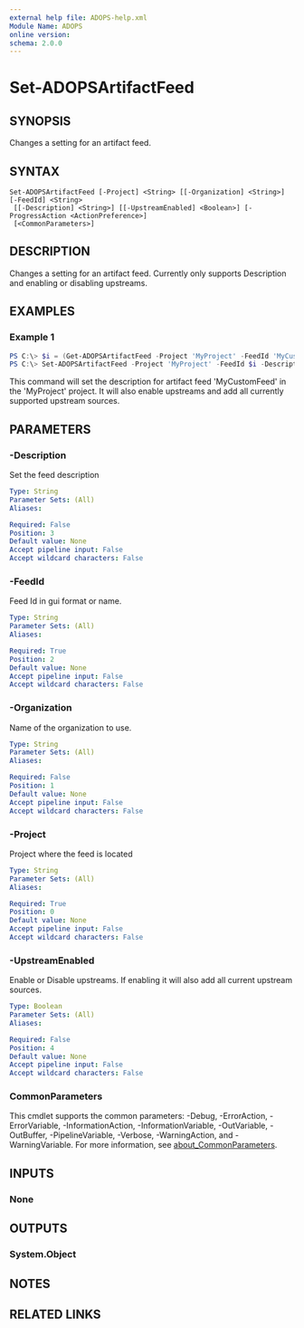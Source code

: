 ```yaml
---
external help file: ADOPS-help.xml
Module Name: ADOPS
online version:
schema: 2.0.0
---
```


# Set-ADOPSArtifactFeed

## SYNOPSIS
Changes a setting for an artifact feed.

## SYNTAX

```
Set-ADOPSArtifactFeed [-Project] <String> [[-Organization] <String>] [-FeedId] <String>
 [[-Description] <String>] [[-UpstreamEnabled] <Boolean>] [-ProgressAction <ActionPreference>]
 [<CommonParameters>]
```

## DESCRIPTION
Changes a setting for an artifact feed. Currently only supports Description and enabling or disabling upstreams.

## EXAMPLES

### Example 1
```powershell
PS C:\> $i = (Get-ADOPSArtifactFeed -Project 'MyProject' -FeedId 'MyCustomFeed').id
PS C:\> Set-ADOPSArtifactFeed -Project 'MyProject' -FeedId $i -Description 'Update the description' -UpstreamEnabled:$true
```

This command will set the description for artifact feed 'MyCustomFeed' in the 'MyProject' project. It will also enable upstreams and add all currently supported upstream sources.

## PARAMETERS

### -Description
Set the feed description

```yaml
Type: String
Parameter Sets: (All)
Aliases:

Required: False
Position: 3
Default value: None
Accept pipeline input: False
Accept wildcard characters: False
```

### -FeedId
Feed Id in gui format or name.

```yaml
Type: String
Parameter Sets: (All)
Aliases:

Required: True
Position: 2
Default value: None
Accept pipeline input: False
Accept wildcard characters: False
```

### -Organization
Name of the organization to use.

```yaml
Type: String
Parameter Sets: (All)
Aliases:

Required: False
Position: 1
Default value: None
Accept pipeline input: False
Accept wildcard characters: False
```

### -Project
Project where the feed is located

```yaml
Type: String
Parameter Sets: (All)
Aliases:

Required: True
Position: 0
Default value: None
Accept pipeline input: False
Accept wildcard characters: False
```

### -UpstreamEnabled
Enable or Disable upstreams. If enabling it will also add all current upstream sources.

```yaml
Type: Boolean
Parameter Sets: (All)
Aliases:

Required: False
Position: 4
Default value: None
Accept pipeline input: False
Accept wildcard characters: False
```

### CommonParameters
This cmdlet supports the common parameters: -Debug, -ErrorAction, -ErrorVariable, -InformationAction, -InformationVariable, -OutVariable, -OutBuffer, -PipelineVariable, -Verbose, -WarningAction, and -WarningVariable. For more information, see [about_CommonParameters](http://go.microsoft.com/fwlink/?LinkID=113216).

## INPUTS

### None

## OUTPUTS

### System.Object
## NOTES

## RELATED LINKS
